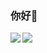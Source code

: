 ### 你好👋
<img align="left" src="https://github-readme-stats-seven-indol.vercel.app/api?username=jiajiaxd&show_icons=true&theme=jolly" />  
<img align="left" src="https://github-readme-stats-seven-indol.vercel.app/api/top-langs/?username=jiajiaxd&hide_border=true&layout=compact&show_icons=true&theme=jolly" />  
